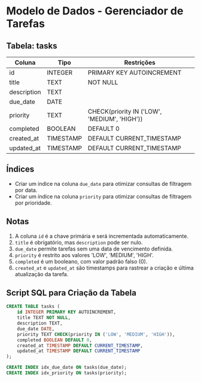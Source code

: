 # Modelo de Dados - Gerenciador de Tarefas

## Tabela: tasks

| Coluna      | Tipo         | Restrições                |
|-------------|--------------|---------------------------|
| id          | INTEGER      | PRIMARY KEY AUTOINCREMENT |
| title       | TEXT         | NOT NULL                  |
| description | TEXT         |                           |
| due_date    | DATE         |                           |
| priority    | TEXT         | CHECK(priority IN ('LOW', 'MEDIUM', 'HIGH')) |
| completed   | BOOLEAN      | DEFAULT 0                 |
| created_at  | TIMESTAMP    | DEFAULT CURRENT_TIMESTAMP |
| updated_at  | TIMESTAMP    | DEFAULT CURRENT_TIMESTAMP |

## Índices

- Criar um índice na coluna `due_date` para otimizar consultas de filtragem por data.
- Criar um índice na coluna `priority` para otimizar consultas de filtragem por prioridade.

## Notas

1. A coluna `id` é a chave primária e será incrementada automaticamente.
2. `title` é obrigatório, mas `description` pode ser nulo.
3. `due_date` permite tarefas sem uma data de vencimento definida.
4. `priority` é restrito aos valores 'LOW', 'MEDIUM', 'HIGH'.
5. `completed` é um booleano, com valor padrão falso (0).
6. `created_at` e `updated_at` são timestamps para rastrear a criação e última atualização da tarefa.

## Script SQL para Criação da Tabela

```sql
CREATE TABLE tasks (
    id INTEGER PRIMARY KEY AUTOINCREMENT,
    title TEXT NOT NULL,
    description TEXT,
    due_date DATE,
    priority TEXT CHECK(priority IN ('LOW', 'MEDIUM', 'HIGH')),
    completed BOOLEAN DEFAULT 0,
    created_at TIMESTAMP DEFAULT CURRENT_TIMESTAMP,
    updated_at TIMESTAMP DEFAULT CURRENT_TIMESTAMP
);

CREATE INDEX idx_due_date ON tasks(due_date);
CREATE INDEX idx_priority ON tasks(priority);
```
